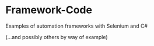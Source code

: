 # Framework-Code
Examples of automation frameworks with Selenium and C#

(...and possibly others by way of example)
